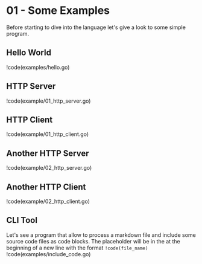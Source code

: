 # 01 - Some Examples
Before starting to dive into the language let's give a look to some simple program.

## Hello World
!code(examples/hello.go)

## HTTP Server
!code(example/01_http_server.go)

## HTTP Client
!code(example/01_http_client.go)

## Another HTTP Server
!code(example/02_http_server.go)

## Another HTTP Client
!code(example/02_http_client.go)

## CLI Tool
Let's see a program that allow to process a markdown file and include some source code files as code blocks. The placeholder will be in the at the beginning of a new line with the format `!code(file_name)`
!code(examples/include_code.go)

